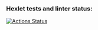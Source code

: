 ### Hexlet tests and linter status:
[![Actions Status](https://github.com/NikitaNaumenko/js-algorithms-project-lvl1/workflows/hexlet-check/badge.svg)](https://github.com/NikitaNaumenko/js-algorithms-project-lvl1/actions)